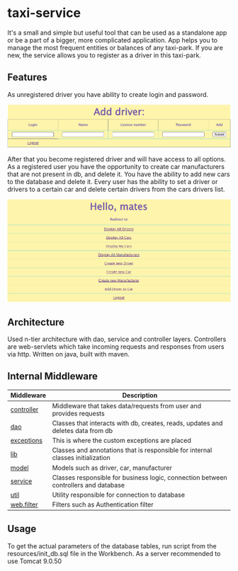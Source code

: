 # taxi-service
It's a small and simple but useful tool that can be used as a standalone app or be a part of a bigger,
more complicated application. App helps you to manage the most frequent entities or balances of any taxi-park.
If you are new, the service allows you to register as a driver in this taxi-park.

## Features
As unregistered driver you have ability to create login and password.
<p float="left" align="middle">
  <img src="https://github.com/VolodymyrBarik/taxi-service/blob/9e3e3f295e0cef60ce86bbe583fe9617636c178c/Screenshot_1.png">
</p>
After that you become registered 
driver and will have access to all options. As a registered user you have the opportunity 
to create car manufacturers that are not present in db, and delete it.
You have the ability to add new cars to the database and delete it.
Every user has the ability to set a driver or drivers to a certain car and delete certain
drivers from the cars drivers list.
<p float="left" align="middle">
  <img src="https://github.com/VolodymyrBarik/taxi-service/blob/9e3e3f295e0cef60ce86bbe583fe9617636c178c/Screenshot_2.png">
</p>

## Architecture
Used n-tier architecture with dao, service and controller layers.
Controllers are web-servlets which take incoming requests and responses from users via http.
Written on java, built with maven.

## Internal Middleware
| Middleware                                                                                                                               | Description                                                                         |
|------------------------------------------------------------------------------------------------------------------------------------------|-------------------------------------------------------------------------------------|
| [controller](https://github.com/VolodymyrBarik/taxi-service/blob/35c7f69d6502d490ce9a1f21b7db00ede0d3d4e9/src/main/java/taxi/controller) | Middleware that takes data/requests from user and provides requests                 |
| [dao](https://github.com/VolodymyrBarik/taxi-service/blob/35c7f69d6502d490ce9a1f21b7db00ede0d3d4e9/src/main/java/taxi/dao)               | Classes that interacts with db, creates, reads, updates and deletes data from db    |
| [exceptions](https://github.com/VolodymyrBarik/taxi-service/blob/35c7f69d6502d490ce9a1f21b7db00ede0d3d4e9/src/main/java/taxi/exception)  | This is where the custom exceptions are placed                                      |
| [lib](https://github.com/VolodymyrBarik/taxi-service/blob/35c7f69d6502d490ce9a1f21b7db00ede0d3d4e9/src/main/java/taxi/lib)               | Classes and annotations that is responsible for internal classes initialization     |
| [model](https://github.com/VolodymyrBarik/taxi-service/blob/35c7f69d6502d490ce9a1f21b7db00ede0d3d4e9/src/main/java/taxi/model)           | Models such as driver, car, manufacturer                                            |
| [service](https://github.com/VolodymyrBarik/taxi-service/blob/35c7f69d6502d490ce9a1f21b7db00ede0d3d4e9/src/main/java/taxi/service)       | Classes responsible for business logic, connection between controllers and database |
| [util](https://github.com/VolodymyrBarik/taxi-service/blob/35c7f69d6502d490ce9a1f21b7db00ede0d3d4e9/src/main/java/taxi/util)             | Utility responsible for connection to database                                      |
| [web.filter](https://github.com/VolodymyrBarik/taxi-service/blob/35c7f69d6502d490ce9a1f21b7db00ede0d3d4e9/src/main/java/taxi/web/filter) | Filters such as Authentication filter                                               |


## Usage
To get the actual parameters of the database tables, run script from the resources/init_db.sql
file in the Workbench. As a server recommended to use Tomcat 9.0.50

